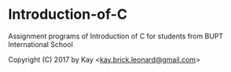 # Introduction-of-C

Assignment programs of Introduction of C for students from BUPT International School

Copyright (C) 2017 by Kay <<kay.brick.leonard@gmail.com>>
